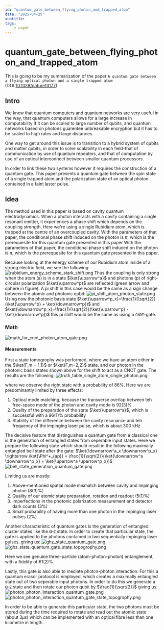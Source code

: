 ```yaml
---
id: "quantum_gate_between_flying_photon_and_trapped_atom"
date: "2025-04-29"
subtitle: 
tags:
    - paper
---
```


# quantum_gate_between_flying_photon_and_trapped_atom

This is going to be my summarization of the paper `A quantum gate between a flying optical photon and a single trapped atom` 
(DOI:[10.1038/nature13177](https://www.nature.com/articles/nature13177))

## Intro

We know that quantum computers and quantum networks are very useful in the way, that quantum computers allows for a large increase in computability
if it can be scaled to large number of qubits, and quantum networks based on photons guarentee unbreakable encryption but it has to be scaled to high rates
and large distances.

One way to get around this issue is to transition to a hybrid system of qubits and matter qubits, in order to solve scalability in each field-that of communication by use of quantum
repeaters, and that of computation by use of an optical interconnect between smaller quantum processors.

In order to link these two systems however it requires the construction of a quantum gate.
This paper presents a quantum gate between the spin state of a single trapped atom and the polarization state of an optical photon contained in a faint laster pulse.

## Idea

The method used in this paper is based on cavity quantum electrodynamics. When a photon interacts with a cavity containing a single resonant emitter, it experiences a phase shift which depends on the coupling strength.
Here we're using a single Rubidium atom, which is trapped at the centre of an overcoupled cavity. With the parameters of that paper, the conditional phase shift induced on the photon is $\pi$, which is the prerequesite for this quantum gate presented in this paper With the parameters of that paper, the conditional phase shift induced on the photon is $\pi$, which is the prerequesite for this quantum gate presented in this paper.

Because looking at the energy scheme of our Rubidium atom inside of a strong electric field, we see the following:
![rubidium_energy_scheme_stark_shift.png](assets/imgs/rubidium_energy_scheme_stark_shift.png)
Thus the coupling is only strong when the atom (a) is in a state $\ket{\uparrow^a}$ and photons (p) of right-circular polarization $\ket{\uparrow^p}$ are reflected (green arrow and sphere in figure). A pi shift in this case
would be the same as a sign change between the atomic and photonic qubit:
![pi_shift_atom_photon_state.png](assets/imgs/pi_shift_atom_photon_state.png)
Using now the photonic basis state $\ket{\uparrow^p_x}=\frac{1}{\sqrt{2}}(\ket{\uparrow^p} + \ket{\downarrow^p})$ and $\ket{\downarrow^p_x}=\frac{1}{\sqrt{2}}(\ket{\uparrow^p} - \ket{\downarrow^p})$ this pi shift would be the same as using a `CNOT`-gate.

### Math
![math_for_cnot_photon_atom_gate.png](assets/imgs/math_for_cnot_photon_atom_gate.png)

#### Measurements

First a state tomogrophy was performed, where we have an atom either in the $\ket{F,m = 1,1}$ or $\ket{F,m=2,2}$ state, and our photon in the photonic basis states shown above for the shift to act as a CNOT gate. The results are the following:
![truth_table_single_atom_single_photon.png](assets/imgs/truth_table_single_atom_single_photon.png)

where we observe the right state with a probability of 86%.
Here we are predominantly limited by three effects:

1. Optical mode matching, because the transverse overlap between teh free-space mode of the photon and cavity mode is 92(3)%
2. Quality of the preparation of the state $\ket{\uparrow^a}$, which is successful with a 96(1)% probability
3. Stability of the difference between the cavity resonance and teh frequency of the impinging laser pulse, which is about 300 kHz

The decisive feature that distinguishes a quantum gate from a classical one is the generation of entangled states from seperable input states. Here we prepare the following state which should result in the following maximally entangled bell state after the gate:
$\ket{\downarrow^a_x \downarrow^p_x} \rightarrow \ket{\Phi^+_{ap}} = \frac{1}{\sqrt{2}}(\ket{\downarrow^a \downarrow^p_x} + \ket{\uparrow^a \uparrow^p_x})$
![bell_state_generation_quantum_gate.png](assets/imgs/bell_state_generation_quantum_gate.png)

Limiting us are mostly:

1. Above-mentioned spatial mode mismatch between cavity and impinging photon (8(3)%)
2. Quality of our atomic state preparation, rotation and readout (5(1)%)
3. Imperfections in the photonic polarization measurement and detector dark counts (3%)
4. Small probability of having more than one photon in the impinging laser pulses (2%)

Another characteristic of quantum gates is the generation of entangled cluster states like the `GHZ` state.
In order to create that particular state, the gate is applied to the photons contained in two sequentially impinging laser pulses, giving us:
![ghz_state_quantum_gate.png](assets/imgs/ghz_state_quantum_gate.png)
![ghz_state_quantum_gate_state_topogrophy.png](assets/imgs/ghz_state_quantum_gate_state__topogrophy.png)

Here we see genuine three-particle (atom-photon-photon) entanglement, with a fidelity of 61(2)%.

Lastly, this gate is also able to mediate photon-photon interaction. For this a quantum erasor protocol is employed, which creates a maximally entangled state out of two seperable input photons.
In order to do this we generate a `GHZ` state and then rotate our photon qubit by $\frac{1}{\sqrt{2}}$ giving us:
![photon_photon_interaction_quantum_gate.png](assets/imgs/photon_photon_interaction_quantum_gate.png)
![photon_photon_interaction_quantum_gate_state_topogrophy.png](assets/imgs/photon_photon_interaction_quantum_gate_state_topogrophy.png)

In order to be able to generate this particular state, the two photons must be stored during the time required to rotate and read out the atomic state (about $3 \mu s$) which can be implemented with an optical fibre less than one kilometre in length.
